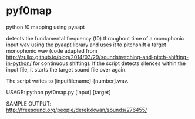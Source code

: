 # pyf0map
python f0 mapping using pyaapt

detects the fundamental frequency (f0) throughout time of a monophonic input wav using the pyaapt library and uses it to pitchshift a target monophonic wav (code adapted from http://zulko.github.io/blog/2014/03/29/soundstretching-and-pitch-shifting-in-python/ for continuous shifting). If the script detects silences within the input file, it starts the target sound file over again.

The script writes to [inputfilename]-[number].wav.

USAGE:
python pyf0map.py [input] [target]

SAMPLE OUTPUT:
http://freesound.org/people/derekxkwan/sounds/276455/
